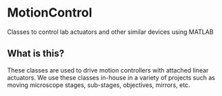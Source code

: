 # MotionControl
Classes to control lab actuators and other similar devices using MATLAB

## What is this?
These classes are used to drive motion controllers with attached linear actuators.
We use these classes in-house in a variety of projects such as moving microscope stages, sub-stages, objectives, mirrors, etc.

